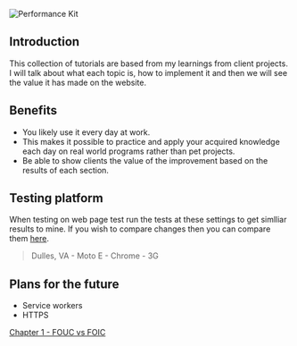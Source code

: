 ![Performance Kit](https://raw.githubusercontent.com/code-mattclaffey/performance-kit/master/_assets/images/cover.jpg)

## Introduction
This collection of tutorials are based from my learnings from client projects. I will talk about what each topic is, how to implement it and then we will see the value it has made on the website.

## Benefits

- You likely use it every day at work.
- This makes it possible to practice and apply your acquired knowledge each day on real world programs rather than pet projects.
- Be able to show clients the value of the improvement based on the results of each section.

## Testing platform

When testing on web page test run the tests at these settings to get simlliar results to mine. If you wish to compare changes then you can compare them [here](http://performance-kit.surge.sh/).

> Dulles, VA - Moto E - Chrome - 3G

## Plans for the future

- Service workers
- HTTPS


[Chapter 1 - FOUC vs FOIC](https://github.com/code-mattclaffey/performance-kit/tree/master/01-fouc-vs-foic/readme.md)


